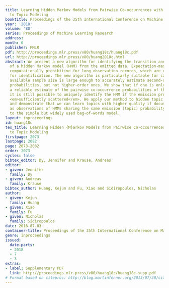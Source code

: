 ```yaml
---
title: Learning Hidden Markov Models from Pairwise Co-occurrences with Application
  to Topic Modeling
booktitle: Proceedings of the 35th International Conference on Machine Learning
year: '2018'
volume: '80'
series: Proceedings of Machine Learning Research
address: 
month: 0
publisher: PMLR
pdf: http://proceedings.mlr.press/v80/huang18c/huang18c.pdf
url: http://proceedings.mlr.press/v80/huang2018c.html
abstract: We present a new algorithm for identifying the transition and emission probabilities
  of a hidden Markov model (HMM) from the emitted data. Expectation-maximization becomes
  computationally prohibitive for long observation records, which are often required
  for identification. The new algorithm is particularly suitable for cases where the
  available sample size is large enough to accurately estimate second-order output
  probabilities, but not higher-order ones. We show that if one is only able to obtain
  a reliable estimate of the pairwise co-occurrence probabilities of the emissions,
  it is still possible to uniquely identify the HMM if the emission probability is
  <em>sufficiently scattered</em>. We apply our method to hidden topic Markov modeling,
  and demonstrate that we can learn topics with higher quality if documents are modeled
  as observations of HMMs sharing the same emission (topic) probability, compared
  to the simple but widely used bag-of-words model.
layout: inproceedings
id: huang18c
tex_title: Learning Hidden {M}arkov Models from Pairwise Co-occurrences with Application
  to Topic Modeling
firstpage: 2073
lastpage: 2082
page: 2073-2082
order: 2073
cycles: false
bibtex_editor: Dy, Jennifer and Krause, Andreas
editor:
- given: Jennifer
  family: Dy
- given: Andreas
  family: Krause
bibtex_author: Huang, Kejun and Fu, Xiao and Sidiropoulos, Nicholas
author:
- given: Kejun
  family: Huang
- given: Xiao
  family: Fu
- given: Nicholas
  family: Sidiropoulos
date: 2018-07-03
container-title: Proceedings of the 35th International Conference on Machine Learning
genre: inproceedings
issued:
  date-parts:
  - 2018
  - 7
  - 3
extras:
- label: Supplementary PDF
  link: http://proceedings.mlr.press/v80/huang18c/huang18c-supp.pdf
# Format based on citeproc: http://blog.martinfenner.org/2013/07/30/citeproc-yaml-for-bibliographies/
---
```

